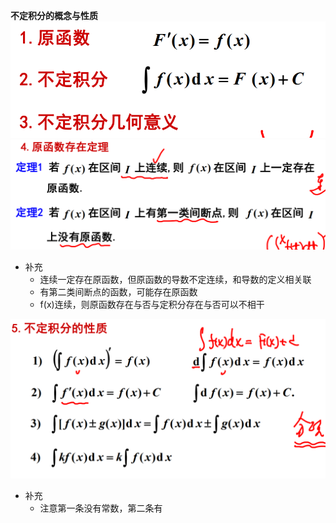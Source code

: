 **不定积分的概念与性质**
![](../picture/不定积分的概念与性质1.png)
![](../picture/不定积分的概念与性质2.png)
-   补充
    -   连续一定存在原函数，但原函数的导数不定连续，和导数的定义相关联
    -   有第二类间断点的函数，可能存在原函数  
    -   f(x)连续，则原函数存在与否与定积分存在与否可以不相干


![](../picture/不定积分的性质.png)
- 补充
  - 注意第一条没有常数，第二条有